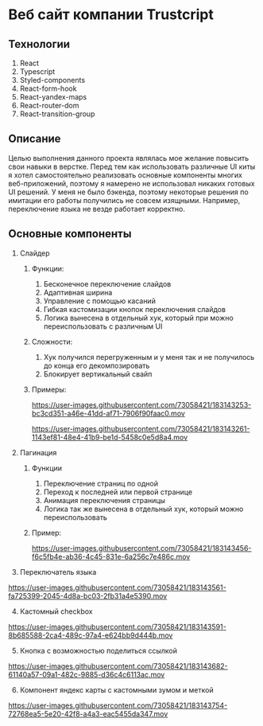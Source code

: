# Веб сайт компании Trustcript

## Технологии
1. React
2. Typescript
3. Styled-components 
4. React-form-hook
5. React-yandex-maps
6. React-router-dom
7. React-transition-group

## Описание
Целью выполнения данного проекта являлась мое желание повысить свои навыки в верстке. 
Перед тем как использовать различные UI киты я хотел самостоятельно реализовать основные компоненты многих веб-приложений,
поэтому я намерено не использовал никаких готовых UI решений. 
У меня не было бэкенда, поэтому некоторые решения по имитации его работы получились не совсем изящными. 
Например, переключение языка не везде работает корректно.

## Основные компоненты
1. Слайдер
   1. Функции:
      1. Бесконечное переключение слайдов
      2. Адаптивная ширина
      3. Управление с помощью касаний
      4. Гибкая кастомизации кнопок переключения слайдов
      5. Логика вынесена в отдельный хук, который при можно переиспользовать с различным UI
   2. Сложности: 
      1. Хук получился перегруженным и у меня так и не получилось до конца его декомпозировать
      2. Блокирует вертикальный свайп
   3. Примеры:

      https://user-images.githubusercontent.com/73058421/183143253-bc3cd351-a46e-41dd-af71-7906f90faac0.mov
      
      https://user-images.githubusercontent.com/73058421/183143261-1143ef81-48e4-41b9-be1d-5458c0e5d8a4.mov
      
2. Пагинация
   1. Функции
      1. Переключение страниц по одной
      2. Переход к последней или первой странице
      3. Анимация переключения страницы
      4. Логика так же вынесена в отдельный хук, который можно переиспользовать
   2. Пример: 
  
      https://user-images.githubusercontent.com/73058421/183143456-f6c5fb4e-ab36-4c45-831e-6a256c7e486c.mov
      
3. Переключатель языка

https://user-images.githubusercontent.com/73058421/183143561-fa725399-2045-4d8a-bc03-2fb31a4e5390.mov

4. Кастомный checkbox

https://user-images.githubusercontent.com/73058421/183143591-8b685588-2ca4-489c-97a4-e624bb9d444b.mov

5. Кнопка с возможностью поделиться ссылкой

https://user-images.githubusercontent.com/73058421/183143682-61140a57-09a1-482c-9885-d36c4c6113ac.mov

6. Компонент яндекс карты с кастомными зумом и меткой

https://user-images.githubusercontent.com/73058421/183143754-72768ea5-5e20-42f8-a4a3-eac5455da347.mov



